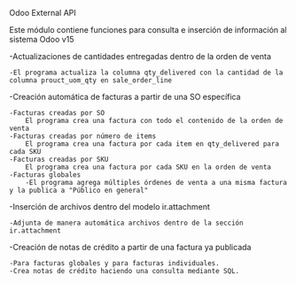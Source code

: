 Odoo External API

Este módulo contiene funciones para consulta e inserción de información al sistema Odoo v15

-Actualizaciones de cantidades entregadas dentro de la orden de venta

    -El programa actualiza la columna qty_delivered con la cantidad de la columna prouct_uom_qty en sale_order_line

-Creación automática de facturas a partir de una SO específica

    -Facturas creadas por SO
        El programa crea una factura con todo el contenido de la orden de venta
    -Facturas creadas por número de items
        El programa crea una factura por cada item en qty_delivered para cada SKU
    -Facturas creadas por SKU
        El programa crea una factura por cada SKU en la orden de venta
    -Facturas globales
        -El programa agrega múltiples órdenes de venta a una misma factura y la publica a "Público en general"

-Inserción de archivos dentro del modelo ir.attachment 
    
    -Adjunta de manera automática archivos dentro de la sección ir.attachment

-Creación de notas de crédito a partir de una factura ya publicada
    
    -Para facturas globales y para facturas individuales.
    -Crea notas de crédito haciendo una consulta mediante SQL.